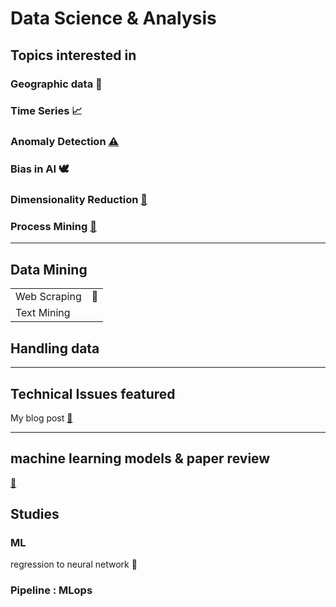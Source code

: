 # Data Science & Analysis


## Topics interested in

### Geographic data 🚓

### Time Series 📈

### Anomaly Detection [⚠](https://github.com/m0oon0/Anomaly-Detection)

### Bias in AI 🕊

### Dimensionality Reduction [🌠](https://github.com/m0oon0/Data-Science/blob/main/Dimensionality-Reduction/readme.md)

### Process Mining [📇](https://github.com/m0oon0/Process-Mining)

---

## Data Mining

|||
|---|---|
|Web Scraping|📁|
|Text Mining||

## Handling data

---
## Technical Issues featured

My blog post [🔗]()

---

## machine learning models & paper review

[📰](https://github.com/m0oon0/Data-Science/blob/main/models.md)

## Studies

### ML

regression to neural network 📑  

### Pipeline : MLops


